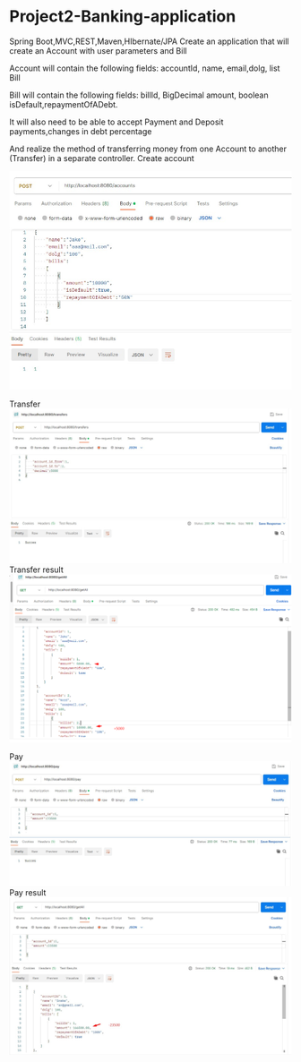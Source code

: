 # Project2-Banking-application
Spring Boot,MVC,REST,Maven,HIbernate/JPA
Create an application that will create an Account with user parameters and Bill 

Account will contain the following fields: accountId, name, email,dolg, list Bill

Bill will contain the following fields: billId, BigDecimal amount, boolean isDefault,repaymentOfADebt.

 It will also need to be able to accept Payment and Deposit payments,changes in debt percentage

And realize the method of transferring money from one Account to another (Transfer) in a separate controller.  Create account

![image](https://github.com/alexutm123/Project2-Banking-application/blob/main/screen/create.jpg)

Transfer 
![image](https://github.com/alexutm123/Project2-Banking-application/blob/main/screen/transfer.jpg)Transfer result
![image](https://github.com/alexutm123/Project2-Banking-application/blob/main/screen/transferResult.png)

Pay
![image](https://github.com/alexutm123/Project2-Banking-application/blob/main/screen/pay.jpg)Pay result
![image](https://github.com/alexutm123/Project2-Banking-application/blob/main/screen/payResult.jpg)



